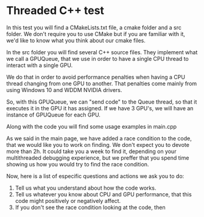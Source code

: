 # Threaded C++ test
In this test you will find a CMakeLists.txt file, a cmake folder and a src folder. We don't require you to use CMake but if you are familiar with it, we'd like to know what you think about our cmake files.

In the src folder you will find several C++ source files. They implement what we call a GPUQueue, that we use in order to have a single CPU thread to interact with a single GPU.

We do that in order to avoid performance penalties when having a CPU thread changing from one GPU to another. That penalties come mainly from using Windows 10 and WDDM NVIDIA drivers.

So, with this GPUQueue, we can "send code" to the Queue thread, so that it executes it in the GPU it has assigned. If we have 3 GPU's, we will have an instance of GPUQueue for each GPU.

Along with the code you will find some usage examples in main.cpp

As we said in the main page, we have added a race condition to the code, that we would like you to work on finding. We don't expect you to devote more than 2h. It could take you a week to find it, depending on your multithreaded debugging experience, but we preffer that you spend time showing us how you would try to find the race condition.

Now, here is a list of especific questions and actions we ask you to do:
<ol>
<li>Tell us what you understand about how the code works.</li>
<li>Tell us whatever you know about CPU and GPU performance, that this code might positively or negatively affect.</li>
<li>If you don't see the race condition looking at the code, then </li>
</ol>
